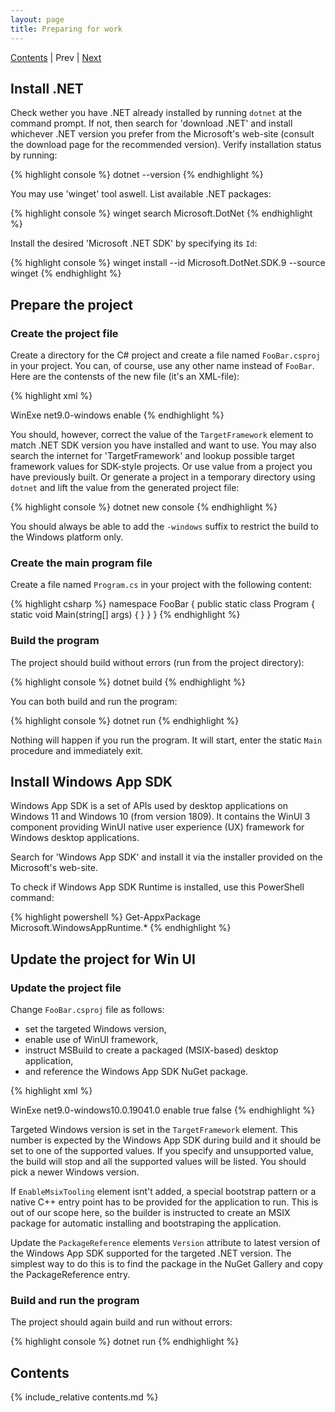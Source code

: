 ```yaml
---
layout: page
title: Preparing for work
---
```


[Contents]() | Prev | [Next](02)

## Install .NET

Check wether you have .NET already installed by running `dotnet` at the command prompt. If not, then search for 'download .NET' and install whichever .NET version you prefer from the Microsoft's web-site (consult the download page for the recommended version). Verify installation status by running:

{% highlight console %}
dotnet --version
{% endhighlight %}

You may use 'winget' tool aswell. List available .NET packages:

{% highlight console %}
winget search Microsoft.DotNet
{% endhighlight %}

Install the desired 'Microsoft .NET SDK' by specifying its `Id`:

{% highlight console %}
winget install --id Microsoft.DotNet.SDK.9 --source winget
{% endhighlight %}

## Prepare the project

### Create the project file

Create a directory for the C# project and create a file named `FooBar.csproj` in your project. You can, of course, use any other name instead of `FooBar`. Here are the contensts of the new file (it's an XML-file):

{% highlight xml %}
<Project Sdk="Microsoft.NET.Sdk">

  <PropertyGroup>
    <OutputType>WinExe</OutputType>
    <TargetFramework>net9.0-windows</TargetFramework>
    <Nullable>enable</Nullable>
  </PropertyGroup>

</Project>
{% endhighlight %}

You should, however, correct the value of the `TargetFramework` element to match .NET SDK version you have installed and want to use. You may also search the internet for 'TargetFramework' and lookup possible target framework values for SDK-style projects. Or use value from a project you have previously built. Or generate a project in a temporary directory using `dotnet` and lift the value from the generated project file:

{% highlight console %}
dotnet new console
{% endhighlight %}

You should always be able to add the `-windows` suffix to restrict the build to the Windows platform only.

### Create the main program file

Create a file named `Program.cs` in your project with the following content:

{% highlight csharp %}
namespace FooBar
{
    public static class Program
    {
        static void Main(string[] args)
        {
        }
    }
}
{% endhighlight %}

### Build the program

The project should build without errors (run from the project directory):

{% highlight console %}
dotnet build
{% endhighlight %}

You can both build and run the program:

{% highlight console %}
dotnet run
{% endhighlight %}

Nothing will happen if you run the program. It will start, enter the static `Main` procedure and immediately exit.

## Install Windows App SDK

Windows App SDK is a set of APIs used by desktop applications on Windows 11 and Windows 10 (from version 1809). It contains the WinUI 3 component providing WinUI native user experience (UX) framework for Windows desktop applications.

Search for 'Windows App SDK' and install it via the installer provided on the Microsoft's web-site. 

To check if Windows App SDK Runtime is installed, use this PowerShell command:

{% highlight powershell %}
Get-AppxPackage Microsoft.WindowsAppRuntime.*
{% endhighlight %}

## Update the project for Win UI

### Update the project file

Change `FooBar.csproj` file as follows:
- set the targeted Windows version, 
- enable use of WinUI framework,
- instruct MSBuild to create a packaged (MSIX-based) desktop application,
- and reference the Windows App SDK NuGet package.

{% highlight xml %}
<Project Sdk="Microsoft.NET.Sdk">

  <PropertyGroup>
    <OutputType>WinExe</OutputType>
    <TargetFramework>net9.0-windows10.0.19041.0</TargetFramework>
    <Nullable>enable</Nullable>
    <UseWinUI>true</UseWinUI>
    <EnableMsixTooling>false</EnableMsixTooling>
  </PropertyGroup>

  <ItemGroup>
    <PackageReference Include="Microsoft.WindowsAppSDK" Version="1.7.250606001" />
  </ItemGroup>

</Project>
{% endhighlight %}

Targeted Windows version is set in the `TargetFramework` element. This number is expected by the Windows App SDK during build and it should be set to one of the supported values. If you specify and unsupported value, the build will stop and all the supported values will be listed. You should pick a newer Windows version.

If `EnableMsixTooling` element isnt't added, a special bootstrap pattern or a native C++ entry point has to be provided for the application to run. This is out of our scope here, so the builder is instructed to create an MSIX package for automatic installing and bootstraping the application.

Update the `PackageReference` elements `Version` attribute to latest version of the Windows App SDK supported for the targeted .NET version. The simplest way to do this is to find the package in the NuGet Gallery and copy the PackageReference entry.

### Build and run the program

The project should again build and run without errors:

{% highlight console %}
dotnet run
{% endhighlight %}

## Contents

{% include_relative contents.md %}
